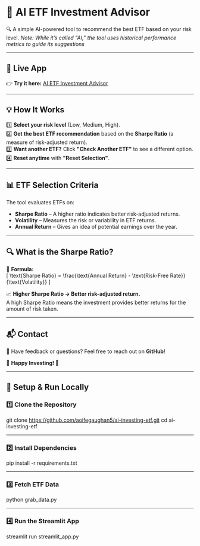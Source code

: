 # 📌 AI ETF Investment Advisor

🔍 A simple AI-powered tool to recommend the best ETF based on your risk level.
*Note: While it’s called “AI,” the tool uses historical performance metrics to guide its suggestions*

---

## 🚀 Live App  
👉 **Try it here:** [AI ETF Investment Advisor](https://ai-investing-etf.streamlit.app/)  

---

## 💡 How It Works
1️⃣ **Select your risk level** (Low, Medium, High).  
2️⃣ **Get the best ETF recommendation** based on the **Sharpe Ratio** (a measure of risk-adjusted return).  
3️⃣ **Want another ETF?** Click **"Check Another ETF"** to see a different option.  
4️⃣ **Reset anytime** with **"Reset Selection"**.

---

## 📊 ETF Selection Criteria
The tool evaluates ETFs on:
- **Sharpe Ratio** – A higher ratio indicates better risk-adjusted returns.
- **Volatility** – Measures the risk or variability in ETF returns.
- **Annual Return** – Gives an idea of potential earnings over the year.

---

## 🔍 What is the Sharpe Ratio?
📌 **Formula:**  
\[
\text{Sharpe Ratio} = \frac{\text{Annual Return} - \text{Risk-Free Rate}}{\text{Volatility}}
\]

📈 **Higher Sharpe Ratio → Better risk-adjusted return.**  
A high Sharpe Ratio means the investment provides better returns for the amount of risk taken.

---

## 📬 Contact
💬 Have feedback or questions? Feel free to reach out on **GitHub**!

🚀 **Happy Investing! 🎯**

---

## 🔧 Setup & Run Locally

### 1️⃣ Clone the Repository
git clone https://github.com/aoifegaughan5/ai-investing-etf.git
cd ai-investing-etf

---
### 2️⃣ Install Dependencies
pip install -r requirements.txt

---
### 3️⃣ Fetch ETF Data
python grab_data.py

---
### 4️⃣ Run the Streamlit App
streamlit run streamlit_app.py

